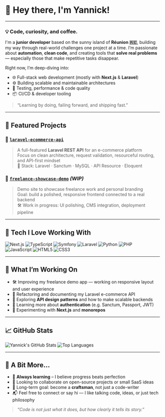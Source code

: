 # 👋 Hey there, I'm Yannick!

---

### 💡 Code, curiosity, and coffee.

I'm a **junior developer** based on the sunny island of **Réunion 🇷🇪**, building my way through real-world challenges one project at a time. I’m passionate about **automation**, **clean code**, and creating tools that **solve real problems** — especially those that make repetitive tasks disappear.

Right now, I’m deep-diving into:
- 🌐 Full-stack web development (mostly with **Next.js** & **Laravel**)
- ⚙️ Building scalable and maintainable architectures
- 🧪 Testing, performance & code quality
- 📦 CI/CD & developer tooling

> “Learning by doing, failing forward, and shipping fast.”

---

## 📂 Featured Projects

### 🔧 [`laravel-ecommerce-api`](https://github.com/YannickSevrin/laravel-ecommerce-api)
> A full-featured **Laravel REST API** for an e-commerce platform  
> Focus on clean architecture, request validation, resourceful routing, and API-first mindset  
> 🧰 Stack: Laravel · Sanctum · MySQL · API Resource · Eloquent  

### 💼 [`freelance-showcase-demo`](https://github.com/YannickSevrin/freelance-showcase-demo) _(WIP)_
> Demo site to showcase freelance work and personal branding  
> Goal: build a polished, responsive frontend connected to a real backend  
> 🛠️ Work in progress: UI polishing, CMS integration, deployment pipeline  

---

## 🚀 Tech I Love Working With

![Next.js](https://img.shields.io/badge/-Next.js-000000?style=flat&logo=next.js&logoColor=white)
![TypeScript](https://img.shields.io/badge/-TypeScript-3178C6?style=flat&logo=typescript&logoColor=white)
![Symfony](https://img.shields.io/badge/-Symfony-000000?style=flat&logo=symfony&logoColor=white)
![Laravel](https://img.shields.io/badge/-Laravel-FF2D20?style=flat&logo=laravel&logoColor=white)
![Python](https://img.shields.io/badge/-Python-3776AB?style=flat&logo=python&logoColor=white)
![PHP](https://img.shields.io/badge/-PHP-777BB4?style=flat&logo=php&logoColor=white)
![JavaScript](https://img.shields.io/badge/-JavaScript-F7DF1E?style=flat&logo=javascript&logoColor=black)
![HTML5](https://img.shields.io/badge/-HTML5-E34F26?style=flat&logo=html5&logoColor=white)
![CSS3](https://img.shields.io/badge/-CSS3-1572B6?style=flat&logo=css3)

---

## 🧩 What I’m Working On

- 🛠 Improving my freelance demo app — working on responsive layout and user experience
- 🛒 Refactoring and documenting my Laravel e-commerce API
- 🧭 Exploring **API design patterns** and how to make scalable backends
- 🔐 Learning more about **authentication** (e.g. Sanctum, Passport, JWT)
- 🧱 Experimenting with **Next.js** and **monorepos**

---

## 📈 GitHub Stats

![Yannick's GitHub Stats](https://github-readme-stats.vercel.app/api?username=YannickSevrin&show_icons=true&theme=monokai&count_private=true&hide_title=true)
![Top Languages](https://github-readme-stats.vercel.app/api/top-langs/?username=YannickSevrin&layout=compact&theme=monokai&hide_border=true)

---

## 🧭 A Bit More...

- 🧠 **Always learning** – I believe progress beats perfection  
- 🤝 Looking to collaborate on open-source projects or small SaaS ideas  
- 🎯 Long-term goal: become a **craftsman**, not just a code-writer  
- 📬 Feel free to connect or say hi — I like talking code, ideas, or just tech philosophy

> _“Code is not just what it does, but how clearly it tells its story.”_
